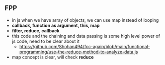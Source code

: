 ## FPP

- in js when we have array of objects, we can use map instead of looping
- **callback, function as argument, this, map**
- **filter, reduce, callback**
- this code and the chaining and data passing is some high level power of js code, need to be clear about it
  - https://github.com/Shohan494/fcc-again/blob/main/functional-programming/use-the-reduce-method-to-analyze-data.js
- map concept is clear, will check **reduce**
